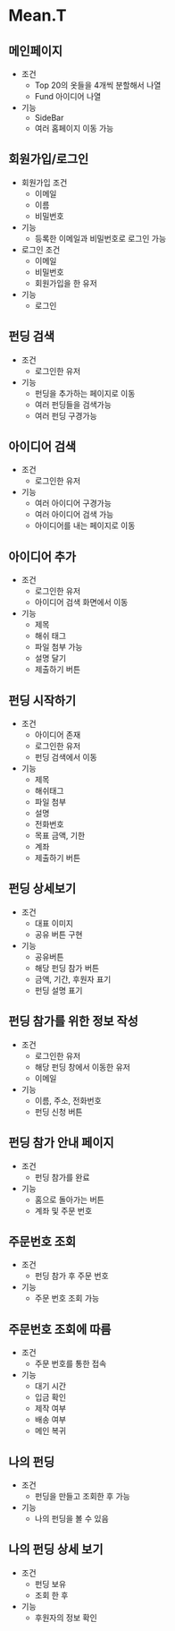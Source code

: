 # Mean.T

## 메인페이지
  - 조건
    * Top 20의 옷들을 4개씩 분할해서 나열
    * Fund 아이디어 나열
  - 기능
    * SideBar
    * 여러 홈페이지 이동 가능
  
  ## 회원가입/로그인
  - 회원가입 조건
    * 이메일
    * 이름
    * 비밀번호
  - 기능
    * 등록한 이메일과 비밀번호로 로그인 가능
  - 로그인 조건
    * 이메일
    * 비밀번호
    * 회원가입을 한 유저
  - 기능
    * 로그인

  ## 펀딩 검색
  - 조건
    * 로그인한 유저
  - 기능
    * 펀딩을 추가하는 페이지로 이동
    * 여러 펀딩들을 검색가능
    * 여러 펀딩 구경가능
  
  ## 아이디어 검색
  - 조건
    * 로그인한 유저
  - 기능
    * 여러 아이디어 구경가능
    * 여러 아이디어 검색 가능
    * 아이디어를 내는 페이지로 이동

  ## 아이디어 추가
  - 조건
    * 로그인한 유저
    * 아이디어 검색 화면에서 이동
  - 기능
    * 제목
    * 해쉬 태그
    * 파일 첨부 가능
    * 설명 달기
    * 제출하기 버튼

  ## 펀딩 시작하기
  - 조건
    * 아이디어 존재
    * 로그인한 유저
    * 펀딩 검색에서 이동
  - 기능
    * 제목
    * 해쉬태그
    * 파일 첨부
    * 설명
    * 전화번호
    * 목표 금액, 기한
    * 계좌
    * 제출하기 버튼

  ## 펀딩 상세보기
  - 조건
    * 대표 이미지
    * 공유 버튼 구현
  - 기능
    * 공유버튼
    * 해당 펀딩 참가 버튼
    * 금액, 기간, 후원자 표기
    * 펀딩 설명 표기

  ## 펀딩 참가를 위한 정보 작성
  - 조건
    * 로그인한 유저
    * 해당 펀딩 창에서 이동한 유저
    * 이메일
  - 기능
    * 이름, 주소, 전화번호
    * 펀딩 신청 버튼

  ## 펀딩 참가 안내 페이지
  - 조건
    * 펀딩 참가를 완료
  - 기능
    * 홈으로 돌아가는 버튼
    * 계좌 및 주문 번호

  ## 주문번호 조회
  - 조건
    * 펀딩 참가 후 주문 번호
  - 기능
    * 주문 번호 조회 가능
  
  ## 주문번호 조회에 따름
  - 조건
    * 주문 번호를 통한 접속
  - 기능
    * 대기 시간
    * 입금 확인
    * 제작 여부
    * 배송 여부
    * 메인 복귀

  ## 나의 펀딩
  - 조건
    * 펀딩을 만들고 조회한 후 가능
  - 기능
    * 나의 펀딩을 볼 수 있음

  ## 나의 펀딩 상세 보기
  - 조건
    * 펀딩 보유
    * 조회 한 후
  - 기능
    * 후원자의 정보 확인